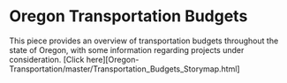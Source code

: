 # Oregon Transportation Budgets
This piece provides an overview of transportation budgets throughout the state of Oregon, with some information regarding projects under consideration. [Click here][Oregon-Transportation/master/Transportation_Budgets_Storymap.html]
